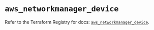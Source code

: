 # `aws_networkmanager_device`

Refer to the Terraform Registry for docs: [`aws_networkmanager_device`](https://registry.terraform.io/providers/hashicorp/aws/4.67.0/docs/resources/networkmanager_device).
